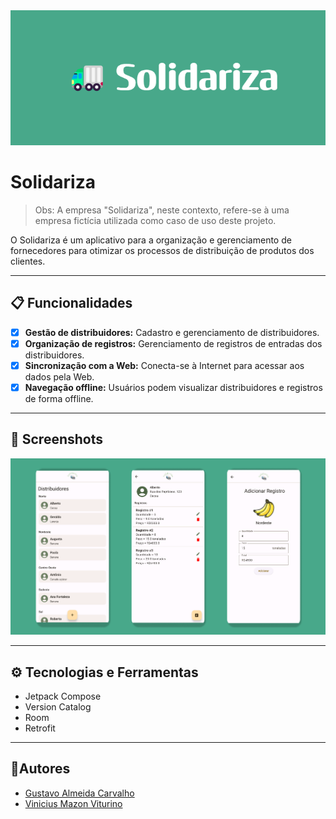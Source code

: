 <div align="center">
  <img src="./assets/Solidariza.png" alt="Banner Solidariza"/>
</div>

# Solidariza

> Obs: A empresa "Solidariza", neste contexto, refere-se à uma empresa fictícia utilizada como caso de uso deste projeto.

O Solidariza é um aplicativo para a organização e gerenciamento de fornecedores para otimizar os processos de distribuição de produtos dos clientes. 

---

## 📋 Funcionalidades

- [X] **Gestão de distribuidores:** Cadastro e gerenciamento de distribuidores.
- [X] **Organização de registros:** Gerenciamento de registros de entradas dos distribuidores.
- [X] **Sincronização com a Web:** Conecta-se à Internet para acessar aos dados pela Web.
- [X] **Navegação offline:** Usuários podem visualizar distribuidores e registros de forma offline.

---

## 📱 Screenshots

![Screenshots](./assets/Screenshots.png)

---

## ⚙️ Tecnologias e Ferramentas

- Jetpack Compose
- Version Catalog
- Room
- Retrofit

---

## 🫴Autores

- [Gustavo Almeida Carvalho](https://github.com/gustxvo)
- [Vinicius Mazon Viturino](https://github.com/ViniMazon)
